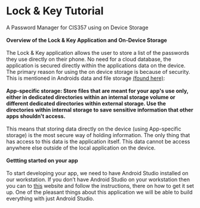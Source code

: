 # Lock & Key Tutorial
A Password Manager for CIS357 using on Device Storage
<br>
<br>
<strong>Overview of the Lock & Key Application and On-Device Storage</strong>
<br>
<br>
The Lock & Key application allows the user to store a list of the passwords they use directly on their phone. No need for a cloud database, the application is secured directly within the applications data on the device. The primary reason for using the on device storage is because of security. This is mentioned in Androids data and file storage <a href="https://developer.android.com/training/data-storage" target="_blank">(found here)</a>:
<br>
<br>
<strong>App-specific storage: Store files that are meant for your app's use only, either in dedicated directories within an internal storage volume or different dedicated directories within external storage. Use the directories within internal storage to save sensitive information that other apps shouldn't access.</strong>
<br>
<br>
This means that storing data directly on the device (using App-specific storage) is the most secure way of holding information. The only thing that has access to this data is the application itself. This data cannot be access anywhere else outside of the local application on the device.
<br>
<br>
<strong>Gettting started on your app</strong>
<br>
<br>
To start developing your app, we need to have Android Studio installed on our workstation. If you don’t have Android Studio on your workstation then you can to <a href="https://developer.android.com/studio" target="_blank">this</a> website and follow the instructions, there on how to get it set up. One of the pleasant things about this application we will be able to build everything with just Android Studio.
<br>
<br>

